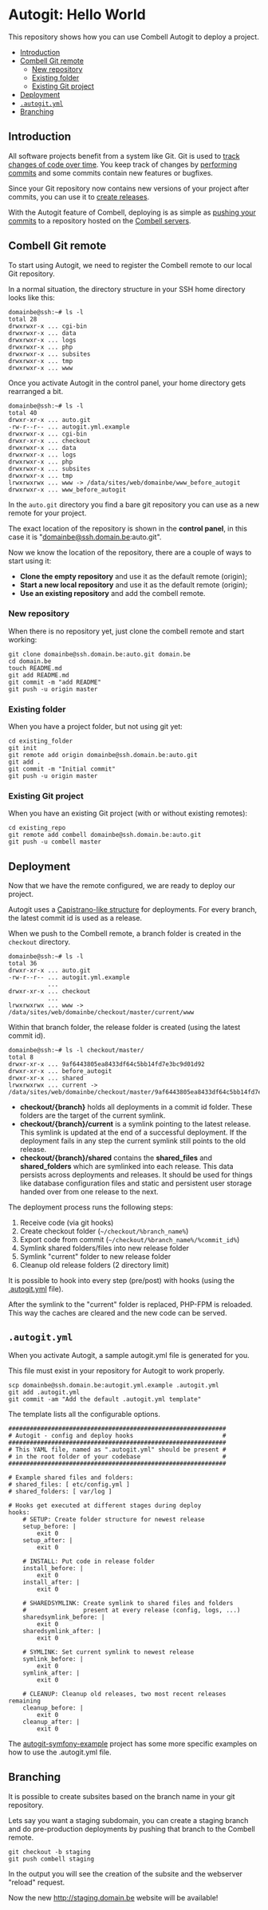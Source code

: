 # Autogit: Hello World

This repository shows how you can use Combell Autogit to deploy a project.

* [Introduction](#introduction)
* [Combell Git remote](#combell-git-remote)
  * [New repository](#new-repository)
  * [Existing folder](#existing-folder)
  * [Existing Git project](#existing-git-project)
* [Deployment](#deployment)
* [`.autogit.yml`](#autogityml)
* [Branching](#branching)

## Introduction

All software projects benefit from a system like Git. Git is used to
 [track changes of code over time](https://git-scm.com/book/en/v2/Getting-Started-About-Version-Control).
You keep track of changes by [performing commits](https://git-scm.com/book/en/v2/Git-Basics-Recording-Changes-to-the-Repository)
 and some commits contain new features or bugfixes.

Since your Git repository now contains new versions of your project after commits, you can use it to
 [create releases](https://git-scm.com/book/en/v2/Git-Basics-Tagging).

With the Autogit feature of Combell, deploying is as simple as [pushing your commits](https://git-scm.com/book/en/v2/Git-Basics-Working-with-Remotes)
 to a repository hosted on the [Combell servers](https://www.combell.com/en/hosting/web-hosting).

## Combell Git remote

To start using Autogit, we need to register the Combell remote to our local Git repository.

In a normal situation, the directory structure in your SSH home directory looks like this:

    domainbe@ssh:~# ls -l
    total 28
    drwxrwxr-x ... cgi-bin
    drwxrwxr-x ... data
    drwxrwxr-x ... logs
    drwxrwxr-x ... php
    drwxrwxr-x ... subsites
    drwxrwxr-x ... tmp
    drwxrwxr-x ... www

Once you activate Autogit in the control panel, your home directory gets rearranged a bit.

    domainbe@ssh:~# ls -l
    total 40
    drwxr-xr-x ... auto.git
    -rw-r--r-- ... autogit.yml.example
    drwxrwxr-x ... cgi-bin
    drwxr-xr-x ... checkout
    drwxrwxr-x ... data
    drwxrwxr-x ... logs
    drwxrwxr-x ... php
    drwxrwxr-x ... subsites
    drwxrwxr-x ... tmp
    lrwxrwxrwx ... www -> /data/sites/web/domainbe/www_before_autogit
    drwxrwxr-x ... www_before_autogit

In the `auto.git` directory you find a bare git repository you can use as a new remote for your project.

The exact location of the repository is shown in the **control panel**, in this case it is
"domainbe@ssh.domain.be:auto.git".

Now we know the location of the repository, there are a couple of ways to start using it:

 * **Clone the empty repository** and use it as the default remote (origin);
 * **Start a new local repository** and use it as the default remote (origin);
 * **Use an existing repository** and add the combell remote.

### New repository

When there is no repository yet, just clone the combell remote and start working:

    git clone domainbe@ssh.domain.be:auto.git domain.be
    cd domain.be
    touch README.md
    git add README.md
    git commit -m "add README"
    git push -u origin master

### Existing folder

When you have a project folder, but not using git yet:

    cd existing_folder
    git init
    git remote add origin domainbe@ssh.domain.be:auto.git
    git add .
    git commit -m "Initial commit"
    git push -u origin master

### Existing Git project

When you have an existing Git project (with or without existing remotes):

    cd existing_repo
    git remote add combell domainbe@ssh.domain.be:auto.git
    git push -u combell master

## Deployment

Now that we have the remote configured, we are ready to deploy our project.

Autogit uses a [Capistrano-like structure](http://capistranorb.com/documentation/getting-started/structure/)
for deployments. For every branch, the latest commit id is used as a release.

When we push to the Combell remote, a branch folder is created in the `checkout` directory.

    domainbe@ssh:~# ls -l
    total 36
    drwxr-xr-x ... auto.git
    -rw-r--r-- ... autogit.yml.example
               ...
    drwxr-xr-x ... checkout
               ...
    lrwxrwxrwx ... www -> /data/sites/web/domainbe/checkout/master/current/www

Within that branch folder, the release folder is created (using the latest commit id).

    domainbe@ssh:~# ls -l checkout/master/
    total 8
    drwxr-xr-x ... 9af6443805ea8433df64c5bb14fd7e3bc9d01d92
    drwxr-xr-x ... before_autogit
    drwxr-xr-x ... shared
    lrwxrwxrwx ... current -> /data/sites/web/domainbe/checkout/master/9af6443805ea8433df64c5bb14fd7e3bc9d01d92
    
 * **checkout/{branch}** holds all deployments in a commit id folder. These folders are the target of the current symlink.
 * **checkout/{branch}/current** is a symlink pointing to the latest release. This symlink is updated at the end of a successful deployment. If the deployment fails in any step the current symlink still points to the old release.
 * **checkout/{branch}/shared** contains the **shared_files** and **shared_folders** which are symlinked into each release. This data persists across deployments and releases. It should be used for things like database configuration files and static and persistent user storage handed over from one release to the next.

The deployment process runs the following steps:

 1. Receive code (via git hooks)
 1. Create checkout folder (`~/checkout/%branch_name%`)
 1. Export code from commit (`~/checkout/%branch_name%/%commit_id%`)
 1. Symlink shared folders/files into new release folder
 1. Symlink "current" folder to new release folder
 1. Cleanup old release folders (2 directory limit)

It is possible to hook into every step (pre/post) with hooks (using the [.autogit.yml](#autogityml) file).

After the symlink to the "current" folder is replaced, PHP-FPM is reloaded. This way the caches are cleared and the
new code can be served.

## `.autogit.yml`

When you activate Autogit, a sample autogit.yml file is generated for you.

This file must exist in your repository for Autogit to work properly.

    scp domainbe@ssh.domain.be:autogit.yml.example .autogit.yml
    git add .autogit.yml
    git commit -am "Add the default .autogit.yml template"

The template lists all the configurable options.

    #############################################################
    # Autogit - config and deploy hooks                         #
    #############################################################
    # This YAML file, named as ".autogit.yml" should be present #
    # in the root folder of your codebase                       #
    #############################################################
    
    # Example shared files and folders:
    # shared_files: [ etc/config.yml ]
    # shared_folders: [ var/log ]
    
    # Hooks get executed at different stages during deploy
    hooks:
        # SETUP: Create folder structure for newest release
        setup_before: |
            exit 0
        setup_after: |
            exit 0
    
        # INSTALL: Put code in release folder
        install_before: |
            exit 0
        install_after: |
            exit 0
    
        # SHAREDSYMLINK: Create symlink to shared files and folders
        #                present at every release (config, logs, ...)
        sharedsymlink_before: |
            exit 0
        sharedsymlink_after: |
            exit 0
    
        # SYMLINK: Set current symlink to newest release
        symlink_before: |
            exit 0
        symlink_after: |
            exit 0
    
        # CLEANUP: Cleanup old releases, two most recent releases remaining
        cleanup_before: |
            exit 0
        cleanup_after: |
            exit 0

The [autogit-symfony-example](https://github.com/combell/autogit-symfony-example#autogityml) project has some more
specific examples on how to use the .autogit.yml file.

## Branching

It is possible to create subsites based on the branch name in your git repository.

Lets say you want a staging subdomain, you can create a staging branch and do pre-production deployments by pushing that
branch to the Combell remote.

    git checkout -b staging
    git push combell staging

In the output you will see the creation of the subsite and the webserver "reload" request.

Now the new http://staging.domain.be website will be available!
